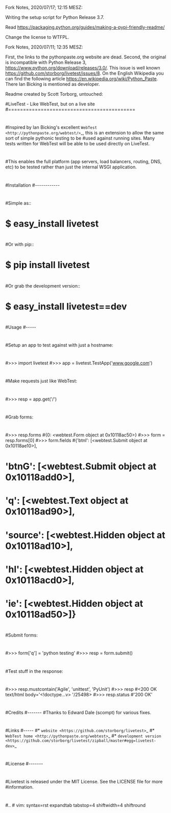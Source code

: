 Fork Notes, 2020/07/17; 12:15 MESZ:

Writing the setup script for Python Release 3.7.

Read https://packaging.python.org/guides/making-a-pypi-friendly-readme/

Change the license to WTFPL.


Fork Notes, 2020/07/11; 12:35 MESZ:

First, the links to the pythonpaste.org website are dead. Second, the original is incompatible with Python Release 3, https://www.python.org/download/releases/3.0/. This issue is well known https://github.com/storborg/livetest/issues/8. On the English Wikipedia you can find the following article https://en.wikipedia.org/wiki/Python_Paste. There Ian Bicking is mentioned as developer.

Readme created by Scott Torborg, untouched:

#LiveTest - Like WebTest, but on a live site
#===========================================
#
#Inspired by Ian Bicking's excellent `WebTest <http://pythonpaste.org/webtest/>`_, this is an extension to allow the same sort of simple pythonic testing to be #used against running sites. Many tests written for WebTest will be able to be used directly on LiveTest.
#
#This enables the full platform (app servers, load balancers, routing, DNS, etc) to be tested rather than just the internal WSGI application.
#
#Installation
#------------
#
#Simple as::
#
#    $ easy_install livetest
#
#Or with pip::
#
#    $ pip install livetest
#
#Or grab the development version::
#
#    $ easy_install livetest==dev
#
#
#Usage
#-----
#
#Setup an app to test against with just a hostname:
#
#>>> import livetest
#>>> app = livetest.TestApp('www.google.com')
#
#Make requests just like WebTest:
#
#>>> resp = app.get('/')
#
#Grab forms:
#
#>>> resp.forms
#{0: <webtest.Form object at 0x10118ac50>}
#>>> form = resp.forms[0]
#>>> form.fields
#{'btnI': [<webtest.Submit object at 0x10118ae10>],
# 'btnG': [<webtest.Submit object at 0x10118add0>],
# 'q': [<webtest.Text object at 0x10118ad90>],
# 'source': [<webtest.Hidden object at 0x10118ad10>],
# 'hl': [<webtest.Hidden object at 0x10118acd0>],
# 'ie': [<webtest.Hidden object at 0x10118ad50>]}
#
#Submit forms:
#
#>>> form['q'] = 'python testing'
#>>> resp = form.submit()
#
#Test stuff in the response:
#
#>>> resp.mustcontain('Agile', 'unittest', 'PyUnit')
#>>> resp
#<200 OK text/html body='<!doctype...v>  '/25498>
#>>> resp.status
#'200 OK'
#
#
#Credits
#-------
#Thanks to Edward Dale (scompt) for various fixes.
#
#
#Links
#-----
#* `website <https://github.com/storborg/livetest>`_
#* `WebTest home <http://pythonpaste.org/webtest>`_
#* `development version <https://github.com/storborg/livetest/zipball/master#egg=livetest-dev>`_
#
#
#License
#-------
#
#Livetest is released under the MIT License. See the LICENSE file for more
#information.
#
#
#.. # vim: syntax=rst expandtab tabstop=4 shiftwidth=4 shiftround
#
#
